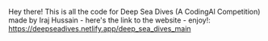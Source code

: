 Hey there! This is all the code for Deep Sea Dives (A CodingAl Competition) made by Iraj Hussain - here's the link to the website - enjoy!: https://deepseadives.netlify.app/deep_sea_dives_main
